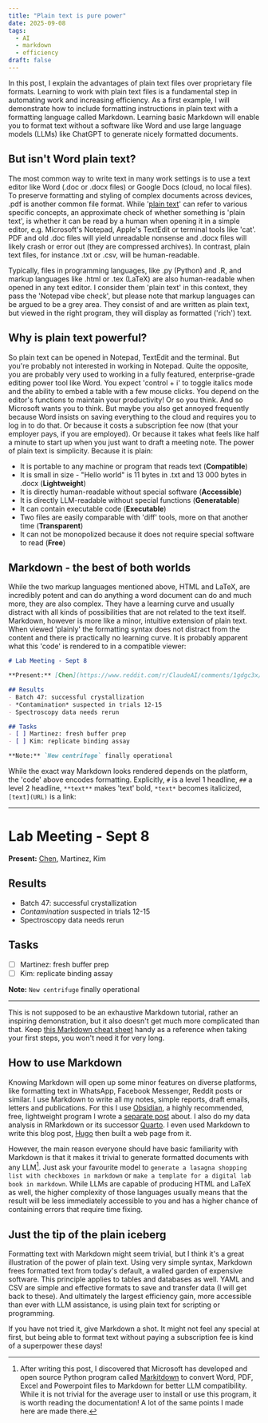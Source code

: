 ```yaml
---
title: "Plain text is pure power"
date: 2025-09-08
tags:
  - AI
  - markdown
  - efficiency
draft: false
---
```

In this post, I explain the advantages of plain text files over proprietary file formats. Learning to work with plain text files is a fundamental step in automating work and increasing efficiency. As a first example, I will demonstrate how to include formatting instructions in plain text with a formatting language called Markdown. Learning basic Markdown will enable you to format text without a software like Word and use large language models (LLMs) like ChatGPT to generate nicely formatted documents.
<!--more-->
## But isn't Word plain text?
The most common way to write text in many work settings is to use a text editor like Word (.doc or .docx files) or Google Docs (cloud, no local files). To preserve formatting and styling of complex documents across devices, .pdf is another common file format. While '[plain text](https://en.wikipedia.org/wiki/Plain_text)' can refer to various specific concepts, an approximate check of whether something is 'plain text', is whether it can be read by a human when opening it in a simple editor, e.g. Microsoft's Notepad, Apple's TextEdit or terminal tools like 'cat'. PDF and old .doc files will yield unreadable nonsense and .docx files will likely crash or error out (they are compressed archives). In contrast, plain text files, for instance .txt or .csv, will be human-readable. 

Typically, files in programming languages, like .py (Python) and .R, and markup languages like .html or .tex (LaTeX) are also human-readable when opened in any text editor. I consider them 'plain text' in this context, they pass the 'Notepad vibe check', but please note that markup languages can be argued to be a grey area. They consist of and are written as plain text, but viewed in the right program, they will display as formatted ('rich') text.

## Why is plain text powerful?
So plain text can be opened in Notepad, TextEdit and the terminal. But you're probably not interested in working in Notepad. Quite the opposite, you are probably very used to working in a fully featured, enterprise-grade editing power tool like Word. You expect 'control + i' to toggle italics mode and the ability to embed a table with a few mouse clicks. You depend on the editor's functions to maintain your productivity! Or so you think. And so Microsoft wants you to think. But maybe you also get annoyed frequently because Word insists on saving everything to the cloud and requires you to log in to do that. Or because it costs a subscription fee now (that your employer pays, if you are employed). Or because it takes what feels like half a minute to start up when you just want to draft a meeting note. The power of plain text is simplicity. Because it is plain:

- It is portable to any machine or program that reads text (**Compatible**)
- It is small in size - "Hello world" is 11 bytes in .txt and 13 000 bytes in .docx (**Lightweight**)
- It is directly human-readable without special software (**Accessible**)
- It is directly LLM-readable without special functions (**Generatable**)
- It can contain executable code (**Executable**)
- Two files are easily comparable with 'diff' tools, more on that another time (**Transparent**)
- It can not be monopolized because it does not require special software to read (**Free**)

## Markdown - the best of both worlds
While the two markup languages mentioned above, HTML and LaTeX, are incredibly potent and can do anything a word document can do and much more, they are also complex. They have a learning curve and usually distract with all kinds of possibilities that are not related to the text itself. Markdown, however is more like a minor, intuitive extension of plain text. When viewed 'plainly' the formatting syntax does not distract from the content and there is practically no learning curve. It is probably apparent what this 'code' is rendered to in a compatible viewer:

```md
# Lab Meeting - Sept 8

**Present:** [Chen](https://www.reddit.com/r/ClaudeAI/comments/1gdgc3x/who_is_sarah_chen/), Martinez, Kim

## Results
- Batch 47: successful crystallization
- *Contamination* suspected in trials 12-15
- Spectroscopy data needs rerun

## Tasks
- [ ] Martinez: fresh buffer prep
- [ ] Kim: replicate binding assay

**Note:** `New centrifuge` finally operational
```

While the exact way Markdown looks rendered depends on the platform, the 'code' above encodes formatting. Explicitly, `#` is a level 1 headline, `##` a level 2 headline, `**text**` makes 'text' bold, `*text*` becomes italicized, `[text](URL)` is a link:

---
# Lab Meeting - Sept 8

**Present:** [Chen](https://www.reddit.com/r/ClaudeAI/comments/1gdgc3x/who_is_sarah_chen/), Martinez, Kim

## Results
- Batch 47: successful crystallization
- *Contamination* suspected in trials 12-15
- Spectroscopy data needs rerun

## Tasks
- [ ] Martinez: fresh buffer prep
- [ ] Kim: replicate binding assay

**Note:** `New centrifuge` finally operational

---

This is not supposed to be an exhaustive Markdown tutorial, rather an inspiring demonstration, but it also doesn't get much more complicated than that. Keep [this Markdown cheat sheet](https://www.markdownguide.org/cheat-sheet/) handy as a reference when taking your first steps, you won't need it for very long.

## How to use Markdown
Knowing Markdown will open up some minor features on diverse platforms, like formatting text in WhatsApp, Facebook Messenger, Reddit posts or similar. I use Markdown to write all my notes, simple reports, draft emails, letters and publications. For this I use [Obsidian](https://obsidian.md/), a highly recommended, free, lightweight program I wrote a [separate post](/obsidian/) about. I also do my data analysis in RMarkdown or its successor [Quarto](https://quarto.org/). I even used Markdown to write this blog post, [Hugo](https://gohugo.io/) then built a web page from it.

However, the main reason everyone should have basic familiarity with Markdown is that it makes it trivial to generate formatted documents with any LLM[^1]. Just ask your favourite model to `generate a lasagna shopping list with checkboxes in markdown` or `make a template for a digital lab book in markdown`. While LLMs are capable of producing HTML and LaTeX as well, the higher complexity of those languages usually means that the result will be less immediately accessible to you and has a higher chance of containing errors that require time fixing.

## Just the tip of the plain iceberg
Formatting text with Markdown might seem trivial, but I think it's a great illustration of the power of plain text. Using very simple syntax, Markdown frees formatted text from today's default, a walled garden of expensive software. This principle applies to tables and databases as well. YAML and CSV are simple and effective formats to save and transfer data (I will get back to these). And ultimately the largest efficiency gain, more accessible than ever with LLM assistance, is using plain text for scripting or programming. 

If you have not tried it, give Markdown a shot. It might not feel any special at first, but being able to format text without paying a subscription fee is kind of a superpower these days!

[^1]: After writing this post, I discovered that Microsoft has developed and open source Python program called [Markitdown](https://github.com/microsoft/markitdown) to convert Word, PDF, Excel and Powerpoint files to Markdown for better LLM compatibility. While it is not trivial for the average user to install or use this program, it is worth reading the documentation! A lot of the same points I made here are made there.